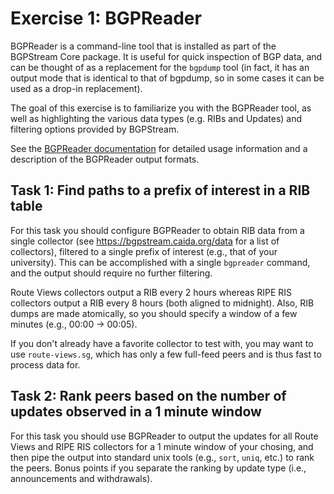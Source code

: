 # Exercise 1: BGPReader

BGPReader is a command-line tool that is installed as part of the BGPStream Core
package. It is useful for quick inspection of BGP data, and can be thought of as
a replacement for the `bgpdump` tool (in fact, it has an output mode that is
identical to that of bgpdump, so in some cases it can be used as a drop-in
replacement).

The goal of this exercise is to familiarize you with the BGPReader tool, as well
as highlighting the various data types (e.g. RIBs and Updates) and filtering
options provided by BGPStream.

See the
[BGPReader documentation](http://bgpstream.caida.org/docs/tools/bgpreader) for
detailed usage information and a description of the BGPReader output formats.

## Task 1: Find paths to a prefix of interest in a RIB table

For this task you should configure BGPReader to obtain RIB data from a single
collector (see https://bgpstream.caida.org/data for a list of collectors),
filtered to a single prefix of interest (e.g., that of your university).  This
can be accomplished with a single `bgpreader` command, and the output should
require no further filtering.

Route Views collectors output a RIB every 2 hours whereas RIPE RIS collectors
output a RIB every 8 hours (both aligned to midnight). Also, RIB dumps are made
atomically, so you should specify a window of a few minutes (e.g., 00:00 ->
00:05).

If you don't already have a favorite collector to test with, you may want to use
`route-views.sg`, which has only a few full-feed peers and is thus fast to
process data for.

## Task 2: Rank peers based on the number of updates observed in a 1 minute window

For this task you should use BGPReader to output the updates for all Route Views
and RIPE RIS collectors for a 1 minute window of your chosing, and then pipe the
output into standard unix tools (e.g., `sort`, `uniq`, etc.) to rank the
peers. Bonus points if you separate the ranking by update type (i.e.,
announcements and withdrawals).
